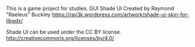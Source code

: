 This is a game project for studies.
GUI Shade UI Created by Raymond "Raeleus" Buckley
https://ray3k.wordpress.com/artwork/shade-ui-skin-for-libgdx/

Shade UI can be used under the CC BY license.
http://creativecommons.org/licenses/by/4.0/
